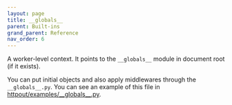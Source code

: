 ```yaml
---
layout: page
title: __globals__
parent: Built-ins
grand_parent: Reference
nav_order: 6
---
```


A worker-level context. It points to the `__globals__` module in document root (if it exists).

You can put initial objects and also apply middlewares through the `__globals__.py`.
You can see an example of this file in [httpout/examples/\_\_globals\_\_.py](https://github.com/nggit/httpout/blob/main/examples/__globals__.py).
